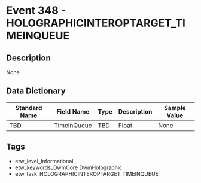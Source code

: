 # Event 348 - HOLOGRAPHICINTEROPTARGET_TIMEINQUEUE

## Description
None

## Data Dictionary
|Standard Name|Field Name|Type|Description|Sample Value|
|---|---|---|---|---|
|TBD|TimeInQueue|TBD|Float|None|None|

## Tags
* etw_level_Informational
* etw_keywords_DwmCore DwmHolographic
* etw_task_HOLOGRAPHICINTEROPTARGET_TIMEINQUEUE